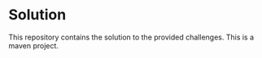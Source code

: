 # Solution

This repository contains the solution to the provided challenges. This is a maven project.
